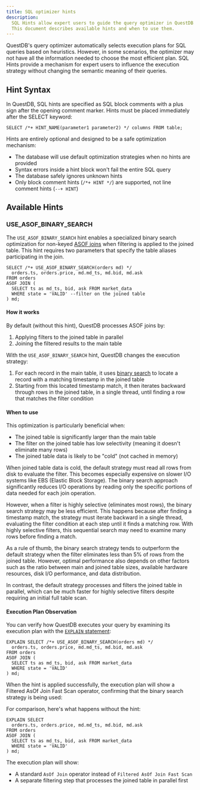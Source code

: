 ```yaml
---
title: SQL optimizer hints
description:
  SQL Hints allow expert users to guide the query optimizer in QuestDB when default optimization strategies are not optimal.
  This document describes available hints and when to use them.
---
```


QuestDB's query optimizer automatically selects execution plans for SQL queries based on heuristics. However, in some
scenarios, the optimizer may not have all the information needed to choose the most efficient plan. SQL Hints provide
a mechanism for expert users to influence the execution strategy without changing the semantic meaning of their queries.

## Hint Syntax

In QuestDB, SQL hints are specified as SQL block comments with a plus sign after the opening comment marker. Hints must
be placed immediately after the SELECT keyword:

```questdb-sql title="SQL hint syntax"
SELECT /*+ HINT_NAME(parameter1 parameter2) */ columns FROM table;
```

Hints are entirely optional and designed to be a safe optimization mechanism:

- The database will use default optimization strategies when no hints are provided
- Syntax errors inside a hint block won't fail the entire SQL query
- The database safely ignores unknown hints
- Only block comment hints (`/*+ HINT */`) are supported, not line comment hints (`--+ HINT`)

## Available Hints

### USE_ASOF_BINARY_SEARCH

The `USE_ASOF_BINARY_SEARCH` hint enables a specialized binary search optimization for
non-keyed [ASOF joins](/reference/sql/asof-join/) when filtering is applied to the joined table. This hint requires two
parameters that specify the table aliases participating in the join.

```questdb-sql title="Optimizing ASOF join with binary search"
SELECT /*+ USE_ASOF_BINARY_SEARCH(orders md) */ 
  orders.ts, orders.price, md.md_ts, md.bid, md.ask
FROM orders
ASOF JOIN (
  SELECT ts as md_ts, bid, ask FROM market_data
  WHERE state = 'VALID' --filter on the joined table
) md;
```

#### How it works

By default (without this hint), QuestDB processes ASOF joins by:

1. Applying filters to the joined table in parallel
2. Joining the filtered results to the main table

With the `USE_ASOF_BINARY_SEARCH` hint, QuestDB changes the execution strategy:

1. For each record in the main table, it uses [binary search](https://en.wikipedia.org/wiki/Binary_search) to locate
   a record with a matching timestamp in the joined table
2. Starting from this located timestamp match, it then iterates backward through rows in the joined table, in a single
   thread, until finding a row that matches the filter condition

<Screenshot
alt="Diagram showing execution of the USE_ASOF_BINARY_SEARCH hint"
height={447}
src="images/docs/concepts/asof-join-binary-search-strategy.svg"
width={745}
/>

#### When to use

This optimization is particularly beneficial when:

- The joined table is significantly larger than the main table
- The filter on the joined table has low selectivity (meaning it doesn't eliminate many rows)
- The joined table data is likely to be "cold" (not cached in memory)

When joined table data is cold, the default strategy must read all rows from disk to evaluate the filter. This becomes
especially expensive on slower I/O systems like EBS (Elastic Block Storage). The binary search approach significantly
reduces I/O operations by reading only the specific portions of data needed for each join operation.

However, when a filter is highly selective (eliminates most rows), the binary search strategy may be less efficient.
This happens because after finding a timestamp match, the strategy must iterate backward in a single thread, evaluating
the filter condition at each step until it finds a matching row. With highly selective filters, this sequential search
may need to examine many rows before finding a match.

As a rule of thumb, the binary search strategy tends to outperform the default strategy when the filter eliminates less
than 5% of rows from the joined table. However, optimal performance also depends on other factors such as the ratio
between main and joined table sizes, available hardware resources, disk I/O performance, and data distribution.

In contrast, the default strategy processes and filters the joined table in parallel, which can be much faster for
highly selective filters despite requiring an initial full table scan.

#### Execution Plan Observation
You can verify how QuestDB executes your query by examining its execution plan
with the [`EXPLAIN` statement](/reference/sql/explain/):

```questdb-sql title="Observing execution plan with USE_ASOF_BINARY_SEARCH"
EXPLAIN SELECT /*+ USE_ASOF_BINARY_SEARCH(orders md) */ 
  orders.ts, orders.price, md.md_ts, md.bid, md.ask
FROM orders
ASOF JOIN (
  SELECT ts as md_ts, bid, ask FROM market_data
  WHERE state = 'VALID'
) md;
```

When the hint is applied successfully, the execution plan will show a Filtered AsOf Join Fast Scan operator,
confirming that the binary search strategy is being used:

<Screenshot
alt="Screen capture of the EXPLAIN output for USE_ASOF_BINARY_SEARCH"
src="images/docs/concepts/filtered-asof-plan-example.png"
/>

For comparison, here's what happens without the hint:

```questdb-sql title="Observing execution plan without USE_ASOF_BINARY_SEARCH"
EXPLAIN SELECT 
  orders.ts, orders.price, md.md_ts, md.bid, md.ask
FROM orders
ASOF JOIN (
  SELECT ts as md_ts, bid, ask FROM market_data
  WHERE state = 'VALID'
) md;
```

The execution plan will show:

- A standard `AsOf Join` operator instead of `Filtered AsOf Join Fast Scan`
- A separate filtering step that processes the joined table in parallel first

<Screenshot
alt="Screen capture of the EXPLAIN output for default ASOF join"
src="images/docs/concepts/default-asof-plan-example.png"
/>
